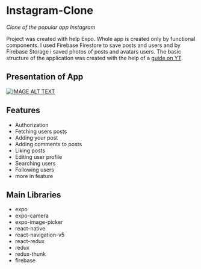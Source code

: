 # Instagram-Clone
_Clone of the popular app Instagram_

Project was created with help Expo. Whole app is created only by functional components. I used Firebase Firestore to save posts and users and by Firebase Storage i saved photos of posts and avatars users. The basic structure of the application was created with the help of a [guide on YT](https://www.youtube.com/watch?v=5S9HM6pprZo&list=PLxabZQCAe5fgatwOQny9wKJVs4YD6xkf1&index=2).

## Presentation of App

[![IMAGE ALT TEXT](http://img.youtube.com/vi/YOUTUBE_VIDEO_ID_HERE/0.jpg)](https://youtu.be/-dNF0C12u38 "Video Title")

## Features

- Authorization
- Fetching users posts
- Adding your post
- Adding comments to posts
- Liking posts
- Editing user profile
- Searching users
- Following users
- more in feature

## Main Libraries

- expo
- expo-camera
- expo-image-picker
- react-native
- react-navigation-v5
- react-redux
- redux
- redux-thunk
- firebase
